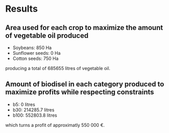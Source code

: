 # Results

## Area used for each crop to maximize the amount of vegetable oil produced

* Soybeans: 850 Ha
* Sunflower seeds: 0 Ha
* Cotton seeds: 750 Ha

producing a total of 685655 litres of vegetable oil.


## Amount of biodisel in each category produced to maximize profits while respecting constraints

* b5: 0 litres
* b30: 214285.7 litres
* b100: 552803.8 litres

which turns a profit of approximatly 550 000 €.

